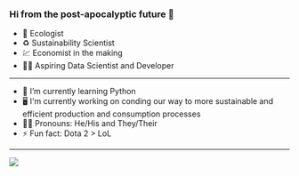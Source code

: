 ### Hi from the post-apocalyptic future 👋

- :bug: Ecologist 
- :recycle: Sustainability Scientist 
- :chart: Economist in the making 
- :technologist: Aspiring Data Scientist and Developer 
---
- 🌱 I’m currently learning Python
-  :desktop_computer: I'm currently working on conding our way to more sustainable and efficient production and consumption processes
- :rainbow_flag: Pronouns: He/His and They/Their
- ⚡ Fun fact: Dota 2 > LoL
---

<img align="center" src="https://github-readme-stats.vercel.app/api/?username=lzupolini&theme=solarized-light" />

